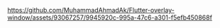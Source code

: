 

https://github.com/MuhammadAhmadAk/Flutter-overlay-window/assets/93067257/9945920c-995a-47c6-a301-f5efb450868f

